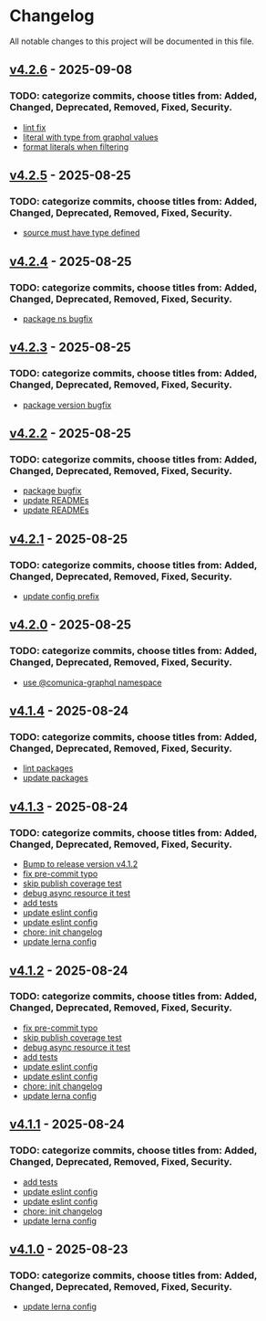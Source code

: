 # Changelog
All notable changes to this project will be documented in this file.

<a name="v4.2.6"></a>
## [v4.2.6](https://github.com/ponachte/comunica-feature-graphql/compare/v4.2.5...v4.2.6) - 2025-09-08

### TODO: categorize commits, choose titles from: Added, Changed, Deprecated, Removed, Fixed, Security.
* [lint fix](https://github.com/ponachte/comunica-feature-graphql/commit/285678773cdadb0bba204a3edb64603d3005feb7)
* [literal with type from graphql values](https://github.com/ponachte/comunica-feature-graphql/commit/de6a11624994dd3a2293ff237ef11fdd51ca5a80)
* [format literals when filtering](https://github.com/ponachte/comunica-feature-graphql/commit/94a622df22db77dfbe4a951bc219a32d8baa8864)

<a name="v4.2.5"></a>
## [v4.2.5](https://github.com/ponachte/comunica-feature-graphql/compare/v4.2.4...v4.2.5) - 2025-08-25

### TODO: categorize commits, choose titles from: Added, Changed, Deprecated, Removed, Fixed, Security.
* [source must have type defined](https://github.com/ponachte/comunica-feature-graphql/commit/1113d1c9c4fec96167172975ed8e2b06aac10fde)

<a name="v4.2.4"></a>
## [v4.2.4](https://github.com/ponachte/comunica-feature-graphql/compare/v4.2.3...v4.2.4) - 2025-08-25

### TODO: categorize commits, choose titles from: Added, Changed, Deprecated, Removed, Fixed, Security.
* [package ns bugfix](https://github.com/ponachte/comunica-feature-graphql/commit/436a5e69bd65ee5b909a4a7c7069743fba851874)

<a name="v4.2.3"></a>
## [v4.2.3](https://github.com/ponachte/comunica-feature-graphql/compare/v4.2.2...v4.2.3) - 2025-08-25

### TODO: categorize commits, choose titles from: Added, Changed, Deprecated, Removed, Fixed, Security.
* [package version bugfix](https://github.com/ponachte/comunica-feature-graphql/commit/8d8743dd18f4177b8b11384962c87e5c4f5af804)

<a name="v4.2.2"></a>
## [v4.2.2](https://github.com/ponachte/comunica-feature-graphql/compare/v4.2.1...v4.2.2) - 2025-08-25

### TODO: categorize commits, choose titles from: Added, Changed, Deprecated, Removed, Fixed, Security.
* [package bugfix](https://github.com/ponachte/comunica-feature-graphql/commit/d8fe320152275fbc31f2fa0c3ec523b75d961d48)
* [update READMEs](https://github.com/ponachte/comunica-feature-graphql/commit/986ec5bfe34d9498a70ba783190b8123e7219f29)
* [update READMEs](https://github.com/ponachte/comunica-feature-graphql/commit/1b00d82f637ad04346e7a48e23c7a8fad93b830d)

<a name="v4.2.1"></a>
## [v4.2.1](https://github.com/ponachte/comunica-feature-graphql/compare/v4.2.0...v4.2.1) - 2025-08-25

### TODO: categorize commits, choose titles from: Added, Changed, Deprecated, Removed, Fixed, Security.
* [update config prefix](https://github.com/ponachte/comunica-feature-graphql/commit/d19484123f342e1519cc4d0a9c39e4ac4d9a7b0f)

<a name="v4.2.0"></a>
## [v4.2.0](https://github.com/ponachte/comunica-feature-graphql/compare/v4.1.4...v4.2.0) - 2025-08-25

### TODO: categorize commits, choose titles from: Added, Changed, Deprecated, Removed, Fixed, Security.
* [use @comunica-graphql namespace](https://github.com/ponachte/comunica-feature-graphql/commit/a3e1260b6dbfd24145667ad284db32cf22aba0b6)

<a name="v4.1.4"></a>
## [v4.1.4](https://github.com/ponachte/comunica-feature-graphql/compare/v4.1.3...v4.1.4) - 2025-08-24

### TODO: categorize commits, choose titles from: Added, Changed, Deprecated, Removed, Fixed, Security.
* [lint packages](https://github.com/ponachte/comunica-feature-graphql/commit/c68cebfc42a9df7e97e4b1aabf650071fcbdf823)
* [update packages](https://github.com/ponachte/comunica-feature-graphql/commit/ca6cad8b5c0c4ec8108cc833820b7846a995c830)

<a name="v4.1.3"></a>
## [v4.1.3](https://github.com/ponachte/comunica-feature-graphql/compare/v4.1.0...v4.1.3) - 2025-08-24

### TODO: categorize commits, choose titles from: Added, Changed, Deprecated, Removed, Fixed, Security.
* [Bump to release version v4.1.2](https://github.com/ponachte/comunica-feature-graphql/commit/e05ac4cc763a268eec36d26e2651991a31a4498c)
* [fix pre-commit typo](https://github.com/ponachte/comunica-feature-graphql/commit/e1a0fbd07d753f887db6417ad1003e75e4fb1f3b)
* [skip publish coverage test](https://github.com/ponachte/comunica-feature-graphql/commit/19c36aa028189f6c4819a1f80871b082ece80f0b)
* [debug async resource it test](https://github.com/ponachte/comunica-feature-graphql/commit/58a7cbabe39e79e7b047fe0056fbb82b2dd9434c)
* [add tests](https://github.com/ponachte/comunica-feature-graphql/commit/ce55593bcd2ddc9862d4cd64bc423ac263b1410d)
* [update eslint config](https://github.com/ponachte/comunica-feature-graphql/commit/fe38e1090abc94ccadbef1aba5a45090f09777be)
* [update eslint config](https://github.com/ponachte/comunica-feature-graphql/commit/53a0b3bcf4113eb3a8ff8ce21c394076082d8bfd)
* [chore: init changelog](https://github.com/ponachte/comunica-feature-graphql/commit/66739605014938b63070d93a3d0883a69b7490c6)
* [update lerna config](https://github.com/ponachte/comunica-feature-graphql/commit/95eac19a7edddcdf39405614bed2919976ea132b)

<a name="v4.1.2"></a>
## [v4.1.2](https://github.com/ponachte/comunica-feature-graphql/compare/v4.1.0...v4.1.2) - 2025-08-24

### TODO: categorize commits, choose titles from: Added, Changed, Deprecated, Removed, Fixed, Security.
* [fix pre-commit typo](https://github.com/ponachte/comunica-feature-graphql/commit/e1a0fbd07d753f887db6417ad1003e75e4fb1f3b)
* [skip publish coverage test](https://github.com/ponachte/comunica-feature-graphql/commit/19c36aa028189f6c4819a1f80871b082ece80f0b)
* [debug async resource it test](https://github.com/ponachte/comunica-feature-graphql/commit/58a7cbabe39e79e7b047fe0056fbb82b2dd9434c)
* [add tests](https://github.com/ponachte/comunica-feature-graphql/commit/ce55593bcd2ddc9862d4cd64bc423ac263b1410d)
* [update eslint config](https://github.com/ponachte/comunica-feature-graphql/commit/fe38e1090abc94ccadbef1aba5a45090f09777be)
* [update eslint config](https://github.com/ponachte/comunica-feature-graphql/commit/53a0b3bcf4113eb3a8ff8ce21c394076082d8bfd)
* [chore: init changelog](https://github.com/ponachte/comunica-feature-graphql/commit/66739605014938b63070d93a3d0883a69b7490c6)
* [update lerna config](https://github.com/ponachte/comunica-feature-graphql/commit/95eac19a7edddcdf39405614bed2919976ea132b)

<a name="v4.1.1"></a>
## [v4.1.1](https://github.com/ponachte/comunica-feature-graphql/compare/v4.1.0...v4.1.1) - 2025-08-24

### TODO: categorize commits, choose titles from: Added, Changed, Deprecated, Removed, Fixed, Security.
* [add tests](https://github.com/ponachte/comunica-feature-graphql/commit/ce55593bcd2ddc9862d4cd64bc423ac263b1410d)
* [update eslint config](https://github.com/ponachte/comunica-feature-graphql/commit/fe38e1090abc94ccadbef1aba5a45090f09777be)
* [update eslint config](https://github.com/ponachte/comunica-feature-graphql/commit/53a0b3bcf4113eb3a8ff8ce21c394076082d8bfd)
* [chore: init changelog](https://github.com/ponachte/comunica-feature-graphql/commit/66739605014938b63070d93a3d0883a69b7490c6)
* [update lerna config](https://github.com/ponachte/comunica-feature-graphql/commit/95eac19a7edddcdf39405614bed2919976ea132b)

<a name="v4.1.0"></a>
## [v4.1.0](https://github.com/ponachte/comunica-feature-graphql/compare/v4.1.0...v4.1.0) - 2025-08-23

### TODO: categorize commits, choose titles from: Added, Changed, Deprecated, Removed, Fixed, Security.
* [update lerna config](https://github.com/ponachte/comunica-feature-graphql/commit/95eac19a7edddcdf39405614bed2919976ea132b)
